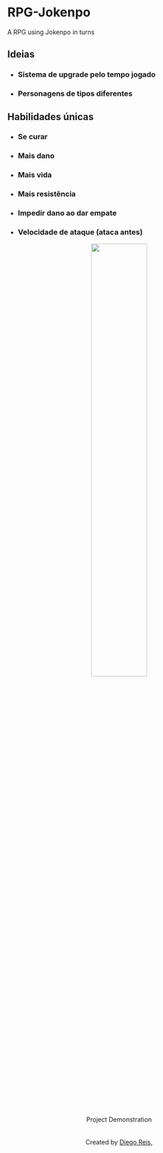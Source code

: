 # RPG-Jokenpo
A RPG using Jokenpo in turns

## Ideias
 * ### Sistema de upgrade pelo tempo jogado
 * ### Personagens de tipos diferentes
 
 ## Habilidades únicas
 * ### Se curar
 * ### Mais dano
 * ### Mais vida
 * ### Mais resistência
 * ### Impedir dano ao dar empate
 * ### Velocidade de ataque (ataca antes)

<p align="center">
  <img width="50%" height="50%" src="https://github.com/diegolrs/RPG-Jokenpo/blob/master/Jokenp%C3%B4.gif">
</p>

<p align="center">
  Project Demonstration
  <br><br><br>
  <a>Created by</a>
  <a href="https://github.com/diegolrs">Diego Reis</a>, 
</p>
